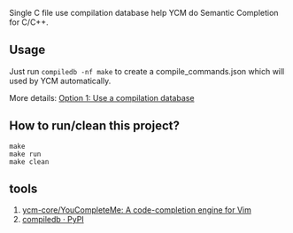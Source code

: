 Single C file use compilation database help YCM do Semantic Completion for C/C++.

## Usage

Just run `compiledb -nf make` to create a compile_commands.json which will used by YCM automatically.

More details: [Option 1: Use a compilation database](https://github.com/ycm-core/YouCompleteMe#option-1-use-a-compilation-database)

## How to run/clean this project?

```
make
make run
make clean
```

## tools

1. [ycm-core/YouCompleteMe: A code-completion engine for Vim](https://github.com/ycm-core/YouCompleteMe)
2. [compiledb · PyPI](https://pypi.org/project/compiledb/)
